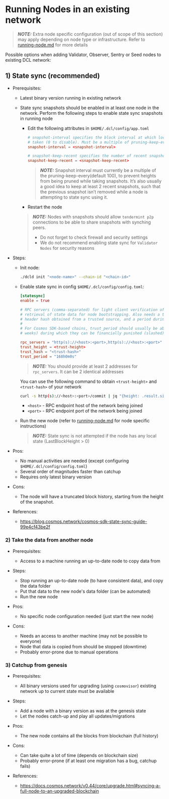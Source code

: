 # Running Nodes in an existing network

> **_NOTE:_** Extra node specific configuration (out of scope of this section) may apply depending on node type or infrastructure.
> Refer to [running-node.md](./running-node.md) for more details

Possible options when adding Validator, Observer, Sentry or Seed nodes to existing DCL network:

## 1) State sync (recommended)

- Prerequisites:
  - Latest binary version running in existing network
  - State sync snapshots should be enabled in at least one node in the network.
  Perform the following steps to enable state sync snapshots in running node

    - Edit the following attributes in `$HOME/.dcl/config/app.toml`

      ```toml
      # snapshot-interval specifies the block interval at which local state sync snapshots are
      # taken (0 to disable). Must be a multiple of pruning-keep-every.
      snapshot-interval = <snapshot-interval>

      # snapshot-keep-recent specifies the number of recent snapshots to keep and serve (0 to keep all).
      snapshot-keep-recent = <snapshot-keep-recent>
      ```

      > **_NOTE:_** Snapshot interval must currently be a multiple of the pruning-keep-every(default 100), to prevent heights from being pruned while taking snapshots.
      > It’s also usually a good idea to keep at least 2 recent snapshots, such that the previous snapshot isn’t removed while a node is attempting to state sync using it.

    - Restart the node

    > **_NOTE:_** Nodes with snapshots should allow `tendermint p2p` connections to be able to share snapshots with synching peers.
    >
    > - Do not forget to check firewall and security settings
    > - We do not recommend enabling state sync for `Validator Nodes` for security reasons

- Steps:
  - Init node:

    ```bash
    ./dcld init "<node-name>" --chain-id "<chain-id>"
    ```

  - Enable state sync in config `$HOME/.dcl/config/config.toml`:

    ```toml
    [statesync]
    enable = true

    # RPC servers (comma-separated) for light client verification of the synced state machine and
    # retrieval of state data for node bootstrapping. Also needs a trusted height and corresponding
    # header hash obtained from a trusted source, and a period during which validators can be trusted.
    #
    # For Cosmos SDK-based chains, trust_period should usually be about 2/3 of the unbonding time (~2
    # weeks) during which they can be financially punished (slashed) for misbehavior.

    rpc_servers = "http(s)://<host>:<port>,http(s)://<host>:<port>"
    trust_height = <trust-height>
    trust_hash = "<trust-hash>"
    trust_period = "168h0m0s"
    ```

    > **_NOTE:_**  You should provide at least 2 addresses for `rpc_servers`. It can be 2 identical addresses

    You can use the following command to obtain `<trust-height>` and `<trust-hash>` of your network

    ```bash
    curl -s http(s)://<host>:<port>/commit | jq "{height: .result.signed_header.header.height, hash: .result.signed_header.commit.block_id.hash}"
    ```

    - `<host>` - RPC endpoint host of the network being joined
    - `<port>` - RPC endpoint port of the network being joined

  - Run the new node (refer to [running-node.md](./running-node.md) for node specific instructions)

    > **_NOTE:_** State sync is not attempted if the node has any local state (LastBlockHeight > 0)

- Pros:
  - No manual activities are needed (except configuring `$HOME/.dcl/config/config.toml`)
  - Several order of magnitudes faster than catchup
  - Requires only latest binary version

- Cons:
  - The node will have a truncated block history, starting from the height of the snapshot.

- References:
  - <https://blog.cosmos.network/cosmos-sdk-state-sync-guide-99e4cf43be2f>

### 2) Take the data from another node

- Prerequisites:
  - Access to a machine running an up-to-date node to copy data from

- Steps:
  - Stop running an up-to-date node (to have consistent data), and copy the data folder
  - Put that data to the new node's data folder (can be automated)
  - Run the new node

- Pros:
  - No specific node configuration needed (just start the new node)

- Cons:
  - Needs an access to another machine (may not be possible to everyone)
  - Node that data is copied from should be stopped (downtime)
  - Probably error-prone due to manual operations

### 3) Catchup from genesis

- Prerequisites:
  - All binary versions used for upgrading (using `cosmovisor`) existing network up to current state must be available
- Steps:
  - Add a node with a binary version as was at the genesis state
  - Let the nodes catch-up and play all updates/migrations

- Pros:
  - The new node contains all the blocks from blockchain (full history)

- Cons:
  - Can take quite a lot of time (depends on blockchain size)
  - Probably error-prone (if at least one migration has a bug, catchup fails)

- References:
  - <https://docs.cosmos.network/v0.44/core/upgrade.html#syncing-a-full-node-to-an-upgraded-blockchain>
